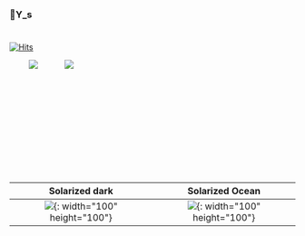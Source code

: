 ### 👋Y_s
#
<!--
**WeeYoungSeok/WeeYoungSeok** is a ✨ _special_ ✨ repository because its `README.md` (this file) appears on your GitHub profile.

Here are some ideas to get you started:

- 🔭 I’m currently working on ...
- 🌱 I’m currently learning ...
- 👯 I’m looking to collaborate on ...
- 🤔 I’m looking for help with ...
- 💬 Ask me about ...
- 📫 How to reach me: ...
- 😄 Pronouns: ...
- ⚡ Fun fact: ...
-->
[![Hits](https://hits.seeyoufarm.com/api/count/incr/badge.svg?url=https%3A%2F%2Fgithub.com%2FWeeYoungSeok&count_bg=%2379C83D&title_bg=%23555555&icon=&icon_color=%23E7E7E7&title=hits&edge_flat=false)](https://hits.seeyoufarm.com)
<br/>

<div class="item-wrap" style="display: flex; /* flex container를 만들어주는 속성 */
   justify-content: space-between; height: 200px; text-align: center;
  width: 50%;
  margin: 0 5px;">
  <div class="items" style="display: flex; /* flex container를 만들어주는 속성 */
   justify-content: space-between; height: 200px; text-align: center;
  width: 50%;
  margin: 0 5px;">
    <div class="item left" style="text-align: center;
  width: 50%;
  margin: 0 5px;"> 
      <div class="inner">
        <img src="https://github-readme-stats.vercel.app/api/top-langs/?username=WeeYoungSeok&layout=compact&theme=tokyonight"/>
      </div>
    </div>
    <div class="item right" style="text-align: center;
  width: 50%;
  margin: 0 5px;">
      <div class="inner">
        <img src="https://github-readme-stats.vercel.app/api?username=WeeYoungSeok"/>
      </div>
    </div>
  </div>
</div>

Solarized dark             |  Solarized Ocean
:-------------------------:|:-------------------------:
![](https://github-readme-stats.vercel.app/api?username=WeeYoungSeok){: width="100" height="100"}  |  ![](https://github-readme-stats.vercel.app/api/top-langs/?username=WeeYoungSeok&layout=compact&theme=tokyonight){: width="100" height="100"}

